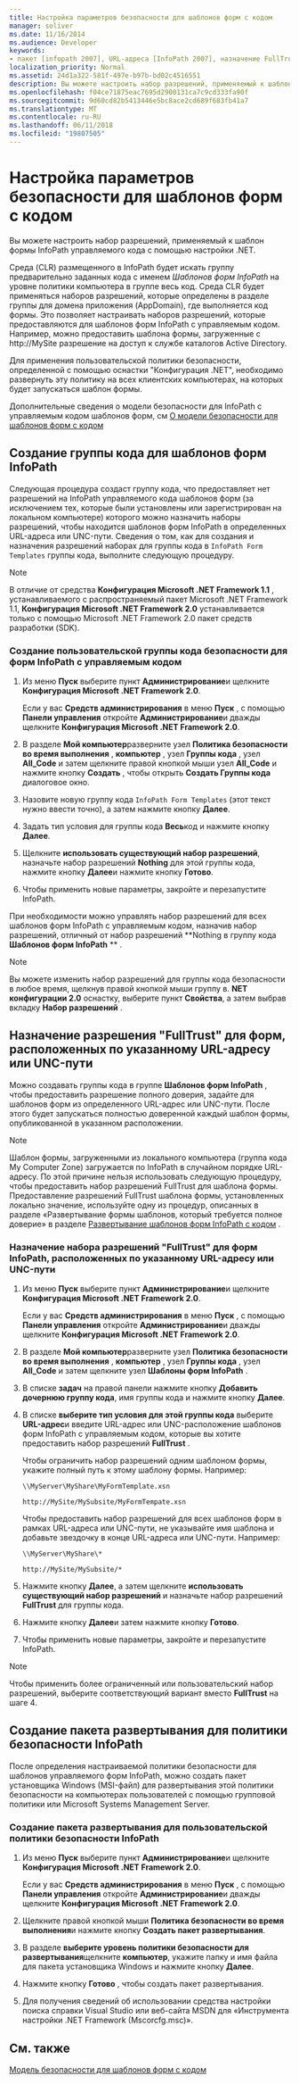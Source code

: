 ```yaml
---
title: Настройка параметров безопасности для шаблонов форм с кодом
manager: soliver
ms.date: 11/16/2014
ms.audience: Developer
keywords:
- пакет [infopath 2007], URL-адреса [InfoPath 2007], назначение FullTrust, управление доступом для кода [InfoPath 2007], UNC-пути [InfoPath 2007], назначение FullTrust, сервер клиентского доступа [InfoPath 2007], безопасность [InfoPath 2007], настройки, группы кода [развертывания политики безопасности Назначение для UNC-пути, FullTrust [InfoPath 2007], назначение для URL-адреса FullTrust InfoPath 2007], [InfoPath 2007]
localization_priority: Normal
ms.assetid: 24d1a322-581f-497e-b97b-bd02c4516551
description: Вы можете настроить набор разрешений, применяемый к шаблон формы InfoPath управляемого кода с помощью настройки .NET.
ms.openlocfilehash: f04ce71875eac7695d2900131ca7c9cd333fa90f
ms.sourcegitcommit: 9d60cd82b5413446e5bc8ace2cd689f683fb41a7
ms.translationtype: MT
ms.contentlocale: ru-RU
ms.lasthandoff: 06/11/2018
ms.locfileid: "19807505"
---
```

# <a name="configure-security-settings-for-form-templates-with-code"></a>Настройка параметров безопасности для шаблонов форм с кодом

Вы можете настроить набор разрешений, применяемый к шаблон формы InfoPath управляемого кода с помощью настройки .NET.
  
Среда (CLR) размещенного в InfoPath будет искать группу предварительно заданных кода с именем *Шаблонов форм InfoPath* на уровне политики компьютера в группе весь код. Среда CLR будет применяться наборов разрешений, которые определены в разделе группы для домена приложения (AppDomain), где выполняется код формы. Это позволяет настраивать наборов разрешений, которые предоставляются для шаблонов форм InfoPath с управляемым кодом. Например, можно предоставить шаблона формы, загруженные с http://MySite разрешение на доступ к службе каталогов Active Directory. 
  
Для применения пользовательской политики безопасности, определенной с помощью оснастки "Конфигурация .NET", необходимо развернуть эту политику на всех клиентских компьютерах, на которых будет запускаться шаблон формы.
  
Дополнительные сведения о модели безопасности для InfoPath с управляемым кодом шаблонов форм, см [О модели безопасности для шаблонов форм с кодом](about-the-security-model-for-form-templates-with-code.md)
  
## <a name="creating-a-code-group-for-infopath-form-templates"></a>Создание группы кода для шаблонов форм InfoPath

Следующая процедура создаст группу кода, что предоставляет нет разрешений на InfoPath управляемого кода шаблонов форм (за исключением тех, которые были установлены или зарегистрирован на локальном компьютере) которого можно назначить наборы разрешений, чтобы находится шаблонов форм InfoPath в определенных URL-адреса или UNC-пути. Сведения о том, как для создания и назначения разрешений наборах для группы кода в `InfoPath Form Templates` группы кода, выполните следующую процедуру. 
  
> [!NOTE]
> В отличие от средства **Конфигурация Microsoft .NET Framework 1.1** , устанавливаемого с распространяемый пакет Microsoft .NET Framework 1.1, **Конфигурация Microsoft .NET Framework 2.0** устанавливается только с помощью Microsoft .NET Framework 2.0 пакет средств разработки (SDK). 
  
### <a name="to-create-a-custom-security-code-group-for-infopath-managed-code-forms"></a>Создание пользовательской группы кода безопасности для форм InfoPath с управляемым кодом

1. Из меню **Пуск** выберите пункт **Администрирование**и щелкните **Конфигурация Microsoft .NET Framework 2.0**.
    
    Если у вас **Средств администрирования** в меню **Пуск** , с помощью **Панели управления** откройте **Администрирование**и дважды щелкните **Конфигурация Microsoft .NET Framework 2.0**.
    
2. В разделе **Мой компьютер**разверните узел **Политика безопасности во время выполнения** , **компьютер** , узел **Группы кода** , узел **All_Code** и затем щелкните правой кнопкой мыши узел **All_Code** и нажмите кнопку **Создать** , чтобы открыть **Создать Группы кода** диалоговое окно. 
    
3. Назовите новую группу кода `InfoPath Form Templates` (этот текст нужно ввести точно), а затем нажмите кнопку **Далее**.
    
4. Задать тип условия для группы кода **Весь**код и нажмите кнопку **Далее**.
    
5. Щелкните **использовать существующий набор разрешений**, назначьте набор разрешений **Nothing** для этой группы кода, нажмите кнопку **Далее**и нажмите кнопку **Готово**.
    
6. Чтобы применить новые параметры, закройте и перезапустите InfoPath.
    
При необходимости можно управлять набор разрешений для всех шаблонов форм InfoPath с управляемым кодом, назначив набор разрешений, отличный от набор разрешений **Nothing в группу кода **Шаблонов форм InfoPath** ** . 
> [!NOTE]
> Вы можете изменить набор разрешений для группы кода безопасности в любое время, щелкнув правой кнопкой мыши группу в. **NET конфигурации 2.0** оснастку, выберите пункт **Свойства**, а затем выбрав вкладку **Набор разрешений** . 
  
## <a name="assigning-fulltrust-to-forms-at-a-specific-url-or-unc"></a>Назначение разрешения "FullTrust" для форм, расположенных по указанному URL-адресу или UNC-пути

Можно создавать группы кода в группе **Шаблонов форм InfoPath** , чтобы предоставить разрешение полного доверия, задайте для шаблонов форм из определенного URL-адрес или UNC-пути. После этого будет запускаться полностью доверенной каждый шаблон формы, опубликованной в указанном расположении. 
  
> [!NOTE]
> Шаблон формы, загруженными из локального компьютера (группа кода My Computer Zone) загружается по InfoPath в случайном порядке URL-адресу. По этой причине нельзя использовать следующую процедуру, чтобы предоставить набор разрешений FullTrust для шаблона формы. Предоставление разрешений FullTrust шаблона формы, установленных локально значение, используйте одну из процедур, описанных в разделе «Развертывание формы шаблонов, который требуется полное доверие» в разделе [Развертывание шаблонов форм InfoPath с кодом](how-to-deploy-infopath-form-templates-with-code.md) . 
  
### <a name="to-assign-fulltrust-to-infopath-forms-at-a-specific-url-or-unc-location"></a>Назначение набора разрешений "FullTrust" для форм InfoPath, расположенных по указанному URL-адресу или UNC-пути

1. Из меню **Пуск** выберите пункт **Администрирование**и щелкните **Конфигурация Microsoft .NET Framework 2.0**.
    
    Если у вас **Средств администрирования** в меню **Пуск** , с помощью **Панели управления** откройте **Администрирование**и дважды щелкните **Конфигурация Microsoft .NET Framework 2.0**.
    
2. В разделе **Мой компьютер**разверните узел **Политика безопасности во время выполнения** , **компьютер** , узел **Группы кода** , узел **All_Code** и затем щелкните узел **Шаблоны форм InfoPath** . 
    
3. В списке **задач** на правой панели нажмите кнопку **Добавить дочернюю группу кода**, имя группы кода и нажмите кнопку **Далее**.
    
4. В списке **выберите тип условия для этой группы кода** выберите **URL-адрес**и введите URL-адрес или UNC-расположение шаблонов форм InfoPath с управляемым кодом, которые вы хотите предоставить набор разрешений **FullTrust** . 
    
    Чтобы ограничить набор разрешений одним шаблоном формы, укажите полный путь к этому шаблону формы. Например:
    
     `\\MyServer\MyShare\MyFormTemplate.xsn`
    
     `http://MySite/MySubsite/MyFormTempate.xsn`
    
    Чтобы предоставить набор разрешений для всех шаблонов форм в рамках URL-адреса или UNC-пути, не указывайте имя шаблона и добавьте звездочку в конце URL-адреса или UNC-пути. Например:
    
     `\\MyServer\MyShare\*`
    
     `http://MySite/MySubsite/*`
    
5. Нажмите кнопку **Далее**, а затем щелкните **использовать существующий набор разрешений** и назначьте набор разрешений **FullTrust** для группы кода. 
    
6. Нажмите кнопку **Далее**и затем нажмите кнопку **Готово**.
    
7. Чтобы применить новые параметры, закройте и перезапустите InfoPath.
    
> [!NOTE]
> Чтобы применить более ограниченный или пользовательский набор разрешений, выберите соответствующий вариант вместо **FullTrust** на шаге 4. 
  
## <a name="creating-a-deployment-package-for-infopath-security-policy"></a>Создание пакета развертывания для политики безопасности InfoPath

После определения настраиваемой политики безопасности для шаблонов управляемого форм InfoPath, можно создать пакет установщика Windows (MSI-файл) для развертывания этой политики безопасности на компьютерах пользователей с помощью групповой политики или Microsoft Systems Management Server.
  
### <a name="to-create-a-deployment-package-for-custom-infopath-security-policy"></a>Создание пакета развертывания для пользовательской политики безопасности InfoPath

1. Из меню **Пуск** выберите пункт **Администрирование**и щелкните **Конфигурация Microsoft .NET Framework 2.0**.
    
    Если у вас **Средств администрирования** в меню **Пуск** , с помощью **Панели управления** откройте **Администрирование**и дважды щелкните **Конфигурация Microsoft .NET Framework 2.0**.
    
2. Щелкните правой кнопкой мыши **Политика безопасности во время выполнения**и нажмите кнопку **Создать пакет развертывания**.
    
3. В разделе **выберите уровень политики безопасности для развертывания**щелкните **компьютер**, укажите папку и имя файла для пакета установщика Windows и нажмите кнопку **Далее**.
    
4. Нажмите кнопку **Готово** , чтобы создать пакет развертывания. 
    
5. Для получения сведений об использовании средства настройки поиска справки Visual Studio или веб-сайта MSDN для «Инструмента настройки .NET Framework (Mscorcfg.msc)».
    
## <a name="see-also"></a>См. также



[Модель безопасности для шаблонов форм с кодом](about-the-security-model-for-form-templates-with-code.md)

